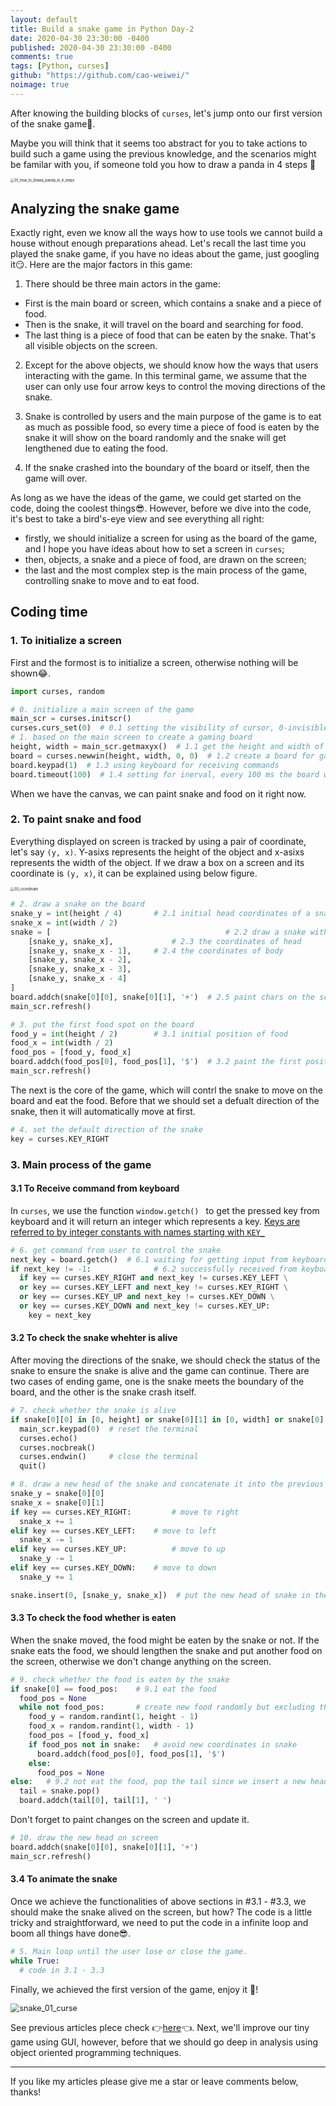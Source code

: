 ```yaml
---
layout: default
title: Build a snake game in Python Day-2
date: 2020-04-30 23:30:00 -0400
published: 2020-04-30 23:30:00 -0400
comments: true
tags: [Python, curses]
github: "https://github.com/cao-weiwei/"
noimage: true
---
```


After knowing the building blocks of `curses`, let's jump onto our first version of the snake game🧐. 

<!--more-->

Maybe you will think that it seems too abstract for you to take actions to build such a game using the previous knowledge, and the scenarios might be familar with you, if someone told you how to draw a panda in 4 steps 🤨

<img src="/assets/images/posts/Build_a_Snake_Game_in_Python_Day_02/01_how_to_drawa_panda_in_4_steps.png" alt="01_how_to_drawa_panda_in_4_steps" style="zoom:40%;" />

## Analyzing the snake game

Exactly right, even we know all the ways how to use tools we cannot build a house without enough preparations ahead. Let's recall the last time you played the snake game, if you have no ideas about the game, just googling it😏.  Here are the major factors in this game:

1. There should be three main actors in the game:

- First is the main board or screen, which contains a snake and a piece of food. 
- Then is the snake, it will travel on the board and searching for food. 
- The last thing is a piece of food that can be eaten by the snake. That's all visible objects on the screen.

2. Except for the above objects, we should know how the ways that users interacting with the game. In this terminal game, we assume that the user can only use four arrow keys to control the moving directions of the snake. 

3. Snake is controlled by users and the main purpose of the game is to eat as much as possible food, so every time a piece of food is eaten by the snake it will show on the board randomly and the snake will get lengthened due to eating the food. 
4. If the snake crashed into the boundary of the board or itself, then the game will over.

As long as we have the ideas of the game, we could get started on the code, doing the coolest things😎. However, before we dive into the code, it's best to take a bird's-eye view and see everything all right:

- firstly, we should initialize a screen for using as the board of the game, and I hope you have ideas about how to set a screen in `curses`;
- then,  objects, a snake and a piece of food, are drawn on the screen;
- the last and the most complex step is the main process of the game, controlling snake to move and to eat food.

## Coding time

### 1. To initialize a screen

First and the formost is to initialize a screen, otherwise nothing will be shown😂.

```python
import curses, random

# 0. initialize a main screen of the game
main_scr = curses.initscr()  
curses.curs_set(0)  # 0.1 setting the visibility of cursor, 0-invisible, 1-normal, 2-strong
# 1. based on the main screen to create a gaming board
height, width = main_scr.getmaxyx()  # 1.1 get the height and width of the main screen
board = curses.newwin(height, width, 0, 0)  # 1.2 create a board for gaming
board.keypad(1)  # 1.3 using keyboard for receiving commands
board.timeout(100)  # 1.4 setting for inerval, every 100 ms the board will get a char from user
```

When we have the canvas, we can paint snake and food on it right now.

### 2. To paint snake and food

Everything displayed on screen is tracked by using a pair of coordinate, let's say `(y, x)`. Y-asixs represents the height of the object and x-asixs represents the width of the object. If we draw a box on a screen and its coordinate is `(y, x)`, it can be explained using below figure.   

<img src="/assets/images/posts/Build_a_Snake_Game_in_Python_Day_02/02_coordinate.png" alt="02_coordinate" style="zoom:40%;" />

```python
# 2. draw a snake on the board
snake_y = int(height / 4)  		# 2.1 initial head coordinates of a snake
snake_x = int(width / 2)
snake = [  										# 2.2 draw a snake with coordinates on the board
    [snake_y, snake_x],  			# 2.3 the coordinates of head
    [snake_y, snake_x - 1],  	# 2.4 the coordinates of body
    [snake_y, snake_x - 2],
    [snake_y, snake_x - 3],
    [snake_y, snake_x - 4]
]
board.addch(snake[0][0], snake[0][1], '+')	# 2.5 paint chars on the screen and update screen
main_scr.refresh()

# 3. put the first food spot on the board
food_y = int(height / 2)		# 3.1 initial position of food
food_x = int(width / 2)
food_pos = [food_y, food_x]
board.addch(food_pos[0], food_pos[1], '$')  # 3.2 paint the first position of food
main_scr.refresh()
```

The next is the core of the game, which will contrl the snake to move on the board and eat the food. Before that we should set a defualt direction of the snake, then it will automatically move at first.

```python
# 4. set the default direction of the snake
key = curses.KEY_RIGHT 
```

###  3. Main process of the game

####  3.1 To Receive command from keyboard

In `curses`, we use the function `window.getch() ` to get the pressed key from keyboard and it will return an integer which represents a key. [Keys are referred to by integer constants with names starting with `KEY_`](https://docs.python.org/3/library/curses.html)

```python
# 6. get command from user to control the snake
next_key = board.getch()  # 6.1 waiting for getting input from keyboard
if next_key != -1:  			# 6.2 successfully received from keyboard
  if key == curses.KEY_RIGHT and next_key != curses.KEY_LEFT \
  or key == curses.KEY_LEFT and next_key != curses.KEY_RIGHT \
  or key == curses.KEY_UP and next_key != curses.KEY_DOWN \
  or key == curses.KEY_DOWN and next_key != curses.KEY_UP:
    key = next_key
```

#### 3.2 To check the snake whehter is alive

After moving the directions of the snake, we should check the status of the snake to ensure the snake is alive and the game can continue. There are two cases of ending game, one is the snake meets the boundary of the board, and the other is the snake crash itself.

```python
# 7. check whether the snake is alive
if snake[0][0] in [0, height] or snake[0][1] in [0, width] or snake[0] in snake[1:]:  # 7.1 cases for ending game
  main_scr.keypad(0)  # reset the terminal
  curses.echo()
  curses.nocbreak()
  curses.endwin()     # close the terminal
  quit()

# 8. draw a new head of the snake and concatenate it into the previous snake body
snake_y = snake[0][0]
snake_x = snake[0][1]
if key == curses.KEY_RIGHT:  		# move to right
  snake_x += 1
elif key == curses.KEY_LEFT:  	# move to left
  snake_x -= 1
elif key == curses.KEY_UP:  		# move to up
  snake_y -= 1
elif key == curses.KEY_DOWN:  	# move to down
  snake_y += 1

snake.insert(0, [snake_y, snake_x])  # put the new head of snake in the list
```

####  3.3 To check the food whether is eaten  

When the snake moved, the food might be eaten by the snake or not. If the snake eats the food, we should lengthen the snake and put another food on the screen, otherwise we don't change anything on the screen.

```python
# 9. check whether the food is eaten by the snake
if snake[0] == food_pos:    # 9.1 eat the food
  food_pos = None
  while not food_pos:     	# create new food randomly but excluding the coordinates in snake
    food_y = random.randint(1, height - 1)
    food_x = random.randint(1, width - 1)
    food_pos = [food_y, food_x]
    if food_pos not in snake:   # avoid new coordinates in snake
      board.addch(food_pos[0], food_pos[1], '$')
    else:
      food_pos = None
else:   # 9.2 not eat the food, pop the tail since we insert a new head before
  tail = snake.pop()
  board.addch(tail[0], tail[1], ' ')
```

Don't forget to paint changes on the screen and update it.

```python
# 10. draw the new head on screen
board.addch(snake[0][0], snake[0][1], '+')
main_scr.refresh()
```

#### 3.4 To animate the snake

Once we achieve the functionalities of above sections in #3.1 - #3.3, we should make the snake alived on the screen, but how?  The code is a little tricky and straightforward, we need to put the code in a infinite loop and boom all things have done😎.

```python
# 5. Main loop until the user lose or close the game.
while True:
  # code in 3.1 - 3.3
```

Finally, we achieved the first version of the game, enjoy it 🤩!

<img src="/assets/images/posts/Build_a_Snake_Game_in_Python_Day_01/snake_01_curse.gif" alt="snake_01_curse" style="zoom:90%;" />

See previous articles plece check 👉[here](https://cao-weiwei.github.io/posts/Build_a_Snake_Game_in_Python_Day_01/)👈.  Next, we'll improve our tiny game using GUI, however, before that we should go deep in analysis using object oriented programming techniques.

---

If you like my articles please give me a star or leave comments below, thanks!